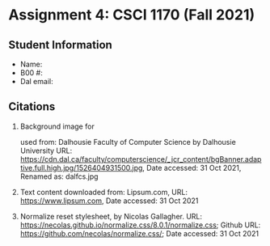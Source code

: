 # Assignment 4: CSCI 1170 (Fall 2021)

## Student Information
- Name: 
- B00 #:
- Dal email: 

## Citations
1. Background image for <main> used from: Dalhousie Faculty of Computer Science by Dalhousie University
URL: https://cdn.dal.ca/faculty/computerscience/_jcr_content/bgBanner.adaptive.full.high.jpg/1526404931500.jpg, Date accessed: 31 Oct 2021, Renamed as: dalfcs.jpg

2. Text content downloaded from: Lipsum.com, URL: https://www.lipsum.com, Date accessed: 31 Oct 2021

3. Normalize reset stylesheet, by Nicolas Gallagher. URL: https://necolas.github.io/normalize.css/8.0.1/normalize.css; Github URL: https://github.com/necolas/normalize.css/; Date accessed: 31 Oct 2021

